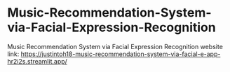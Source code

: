 # Music-Recommendation-System-via-Facial-Expression-Recognition
Music Recommendation System via Facial Expression Recognition website link: https://justintoh18-music-recommendation-system-via-facial-e-app-hr2i2s.streamlit.app/
